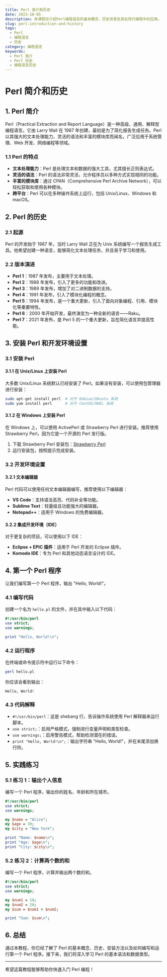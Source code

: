 ```yaml
---
title: Perl 简介和历史
date: 2023-10-05
description: 本课程将介绍Perl编程语言的基本概念、历史背景及其在现代编程中的应用。
slug: perl-introduction-and-history
tags:
  - Perl
  - 编程语言
  - 历史
category: 编程语言
keywords:
  - Perl 简介
  - Perl 历史
  - 编程语言历史
---
```


# Perl 简介和历史

## 1. Perl 简介

Perl（Practical Extraction and Report Language）是一种高级、通用、解释型编程语言。它由 Larry Wall 在 1987 年创建，最初是为了简化报告生成任务。Perl 以其强大的文本处理能力、灵活的语法和丰富的模块库而闻名，广泛应用于系统管理、Web 开发、网络编程等领域。

### 1.1 Perl 的特点

- **文本处理能力**：Perl 是处理文本和数据的强大工具，尤其擅长正则表达式。
- **灵活的语法**：Perl 的语法非常灵活，允许程序员以多种方式实现相同的功能。
- **丰富的模块库**：通过 CPAN（Comprehensive Perl Archive Network），可以轻松获取和使用各种模块。
- **跨平台**：Perl 可以在多种操作系统上运行，包括 Unix/Linux、Windows 和 macOS。

## 2. Perl 的历史

### 2.1 起源

Perl 的开发始于 1987 年，当时 Larry Wall 正在为 Unix 系统编写一个报告生成工具。他希望创建一种语言，能够简化文本处理任务，并且易于学习和使用。

### 2.2 版本演进

- **Perl 1**：1987 年发布，主要用于文本处理。
- **Perl 2**：1988 年发布，引入了更多的功能和改进。
- **Perl 3**：1989 年发布，增加了对二进制数据的支持。
- **Perl 4**：1991 年发布，引入了模块化编程的概念。
- **Perl 5**：1994 年发布，是一个重大更新，引入了面向对象编程、引用、模块化等重要特性。
- **Perl 6**：2000 年开始开发，最终演变为一种全新的语言——Raku。
- **Perl 7**：2021 年发布，是 Perl 5 的一个重大更新，旨在简化语言并提高性能。

## 3. 安装 Perl 和开发环境设置

### 3.1 安装 Perl

#### 3.1.1 在 Unix/Linux 上安装 Perl

大多数 Unix/Linux 系统默认已经安装了 Perl。如果没有安装，可以使用包管理器进行安装：

```bash
sudo apt-get install perl  # 对于 Debian/Ubuntu 系统
sudo yum install perl      # 对于 CentOS/RHEL 系统
```

#### 3.1.2 在 Windows 上安装 Perl

在 Windows 上，可以使用 ActivePerl 或 Strawberry Perl 进行安装。推荐使用 Strawberry Perl，因为它是一个开源的 Perl 发行版。

1. 下载 Strawberry Perl 安装包：[Strawberry Perl](http://strawberryperl.com/)
2. 运行安装包，按照提示完成安装。

### 3.2 开发环境设置

#### 3.2.1 文本编辑器

Perl 代码可以使用任何文本编辑器编写，推荐使用以下编辑器：

- **VS Code**：支持语法高亮、代码补全等功能。
- **Sublime Text**：轻量级且功能强大的编辑器。
- **Notepad++**：适用于 Windows 的免费编辑器。

#### 3.2.2 集成开发环境（IDE）

对于更复杂的项目，可以使用以下 IDE：

- **Eclipse + EPIC 插件**：适用于 Perl 开发的 Eclipse 插件。
- **Komodo IDE**：专为 Perl 和其他动态语言设计的 IDE。

## 4. 第一个 Perl 程序

让我们编写第一个 Perl 程序，输出 "Hello, World!"。

### 4.1 编写代码

创建一个名为 `hello.pl` 的文件，并在其中输入以下代码：

```perl
#!/usr/bin/perl
use strict;
use warnings;

print "Hello, World!\n";
```

### 4.2 运行程序

在终端或命令提示符中运行以下命令：

```bash
perl hello.pl
```

你应该会看到输出：

```
Hello, World!
```

### 4.3 代码解释

- `#!/usr/bin/perl`：这是 shebang 行，告诉操作系统使用 Perl 解释器来运行脚本。
- `use strict;`：启用严格模式，强制进行变量声明和类型检查。
- `use warnings;`：启用警告模式，帮助检测潜在的错误。
- `print "Hello, World!\n";`：输出字符串 "Hello, World!"，并在末尾添加换行符。

## 5. 实践练习

### 5.1 练习 1：输出个人信息

编写一个 Perl 程序，输出你的姓名、年龄和所在城市。

```perl
#!/usr/bin/perl
use strict;
use warnings;

my $name = "Alice";
my $age = 30;
my $city = "New York";

print "Name: $name\n";
print "Age: $age\n";
print "City: $city\n";
```

### 5.2 练习 2：计算两个数的和

编写一个 Perl 程序，计算并输出两个数的和。

```perl
#!/usr/bin/perl
use strict;
use warnings;

my $num1 = 10;
my $num2 = 20;
my $sum = $num1 + $num2;

print "Sum: $sum\n";
```

## 6. 总结

通过本教程，你已经了解了 Perl 的基本概念、历史、安装方法以及如何编写和运行第一个 Perl 程序。接下来，我们将深入学习 Perl 的基本语法和数据类型。

---

希望这篇教程能够帮助你快速入门 Perl 编程！